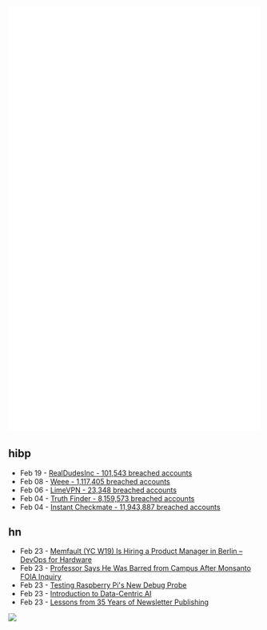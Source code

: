 ![Metrics](https://raw.githubusercontent.com/phixion/phixion/master/metrics.svg)

## hibp

<!--
for https://github.com/phixion/phixion/blob/main/.github/workflows/feeds.yml
-->
<!--START_SECTION:haveibeenpwnd-->
- Feb 19 - [RealDudesInc - 101,543 breached accounts](https://haveibeenpwned.com/PwnedWebsites#RealDudesInc)
- Feb 08 - [Weee - 1,117,405 breached accounts](https://haveibeenpwned.com/PwnedWebsites#Weee)
- Feb 06 - [LimeVPN - 23,348 breached accounts](https://haveibeenpwned.com/PwnedWebsites#LimeVPN)
- Feb 04 - [Truth Finder - 8,159,573 breached accounts](https://haveibeenpwned.com/PwnedWebsites#TruthFinder)
- Feb 04 - [Instant Checkmate - 11,943,887 breached accounts](https://haveibeenpwned.com/PwnedWebsites#InstantCheckmate)
<!--END_SECTION:haveibeenpwnd-->

## hn

<!--
for https://github.com/phixion/phixion/blob/main/.github/workflows/feeds.yml
-->
<!--START_SECTION:hn-->
- Feb 23 - [Memfault (YC W19) Is Hiring a Product Manager in Berlin – DevOps for Hardware](https://jobs.lever.co/memfault/4a93e014-cf06-4a7a-a1a4-46152324c3d2)
- Feb 23 - [Professor Says He Was Barred from Campus After Monsanto FOIA Inquiry](https://www.insidehighered.com/news/2023/02/20/professor-says-he-was-barred-campus-after-monsanto-info-request)
- Feb 23 - [Testing Raspberry Pi&#x27;s New Debug Probe](https://www.jeffgeerling.com/blog/2023/testing-raspberry-pis-new-debug-probe)
- Feb 23 - [Introduction to Data-Centric AI](https://dcai.csail.mit.edu/)
- Feb 23 - [Lessons from 35 Years of Newsletter Publishing](https://www.cjchilvers.com/blog/35-lessons-from-35-years-of-newsletter-publishing/)
<!--END_SECTION:hn-->

<!--
for https://yhype.me
-->
![](https://hit.yhype.me/github/profile?user_id=13013670)
